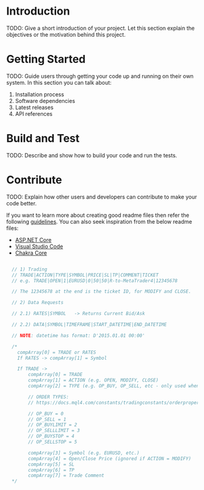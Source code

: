 # Introduction 
TODO: Give a short introduction of your project. Let this section explain the objectives or the motivation behind this project. 

# Getting Started
TODO: Guide users through getting your code up and running on their own system. In this section you can talk about:
1.	Installation process
2.	Software dependencies
3.	Latest releases
4.	API references

# Build and Test
TODO: Describe and show how to build your code and run the tests. 

# Contribute
TODO: Explain how other users and developers can contribute to make your code better. 

If you want to learn more about creating good readme files then refer the following [guidelines](https://docs.microsoft.com/en-us/azure/devops/repos/git/create-a-readme?view=azure-devops). You can also seek inspiration from the below readme files:
- [ASP.NET Core](https://github.com/aspnet/Home)
- [Visual Studio Code](https://github.com/Microsoft/vscode)
- [Chakra Core](https://github.com/Microsoft/ChakraCore)

```cpp

  // 1) Trading
  // TRADE|ACTION|TYPE|SYMBOL|PRICE|SL|TP|COMMENT|TICKET
  // e.g. TRADE|OPEN|1|EURUSD|0|50|50|R-to-MetaTrader4|12345678

  // The 12345678 at the end is the ticket ID, for MODIFY and CLOSE.

  // 2) Data Requests

  // 2.1) RATES|SYMBOL   -> Returns Current Bid/Ask

  // 2.2) DATA|SYMBOL|TIMEFRAME|START_DATETIME|END_DATETIME

  // NOTE: datetime has format: D'2015.01.01 00:00'

  /*
    compArray[0] = TRADE or RATES
    If RATES -> compArray[1] = Symbol

    If TRADE ->
        compArray[0] = TRADE
        compArray[1] = ACTION (e.g. OPEN, MODIFY, CLOSE)
        compArray[2] = TYPE (e.g. OP_BUY, OP_SELL, etc - only used when ACTION=OPEN)

        // ORDER TYPES:
        // https://docs.mql4.com/constants/tradingconstants/orderproperties

        // OP_BUY = 0
        // OP_SELL = 1
        // OP_BUYLIMIT = 2
        // OP_SELLLIMIT = 3
        // OP_BUYSTOP = 4
        // OP_SELLSTOP = 5

        compArray[3] = Symbol (e.g. EURUSD, etc.)
        compArray[4] = Open/Close Price (ignored if ACTION = MODIFY)
        compArray[5] = SL
        compArray[6] = TP
        compArray[7] = Trade Comment
  */

```